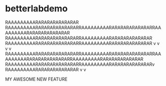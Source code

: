 # betterlabdemo

RAAAAAAAAARARARARARARARAR
RAAAAAAAAARARARARARARARARRAAAAAAAAARARARARARARARARRAAAAAAAAARARARARARARARAR
RAAAAAAAAARARARARARARARARRAAAAAAAAARARARARARARARAR
RAAAAAAAAARARARARARARARARRAAAAAAAAARARARARARARARAR
v
v
v
v
RAAAAAAAAARARARARARARARARRAAAAAAAAARARARARARARARARRAAAAAAAAARARARARARARARARRAAAAAAAAARARARARARARARAR
RAAAAAAAAARARARARARARARARRAAAAAAAAARARARARARARARARv
RAAAAAAAAARARARARARARARAR
v
v

MY AWESOME NEW FEATURE
